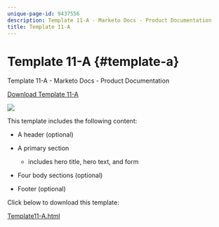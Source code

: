 ```yaml
---
unique-page-id: 9437556
description: Template 11-A - Marketo Docs - Product Documentation
title: Template 11-A
---
```


# Template 11-A {#template-a}

Template 11-A - Marketo Docs - Product Documentation

[Download Template 11-A](http://docs.marketo.com/download/attachments/9437556/template-11a.html?version=1&modificationdate=1438211253000&api=v2)

![](assets/image2015-8-4-9-3a56-3a23.png)

This template includes the following content:

* A header (optional)
* A primary section

    * includes hero title, hero text, and form

* Four body sections (optional)
* Footer (optional)

Click below to download this template:

[Template11-A.html](http://docs.marketo.com/download/attachments/9437556/template-11a.html?version=1&modificationdate=1438211253000&api=v2)
